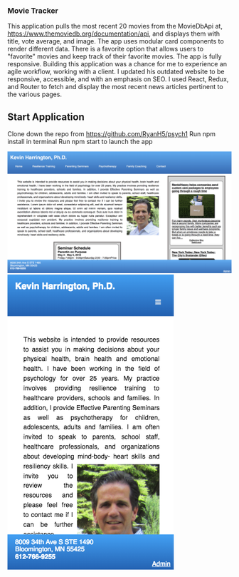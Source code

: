 ### Movie Tracker
This application pulls the most recent 20 movies from the MovieDbApi at, https://www.themoviedb.org/documentation/api, and displays them with title, vote average, and image. The app uses modular card components to render different data. There is a favorite option that allows users to "favorite" movies and keep track of their favorite movies. The app is fully responsive.
Building this application was a chance for me to experience an agile workflow, working with a client. I updated his outdated website to be responsive, accessible, and with an emphasis on SEO. I used React, Redux, and Router to fetch and display the most recent news articles pertinent to the various pages. 

## Start Application
Clone down the repo from https://github.com/RyanH5/psych1
Run npm install in terminal
Run npm start to launch the app

<img src ="Screen Shot 2018-08-01 at 9.23.40 AM.png" />
<img src ="Screen Shot 2018-08-01 at 10.09.24 AM.png" />
